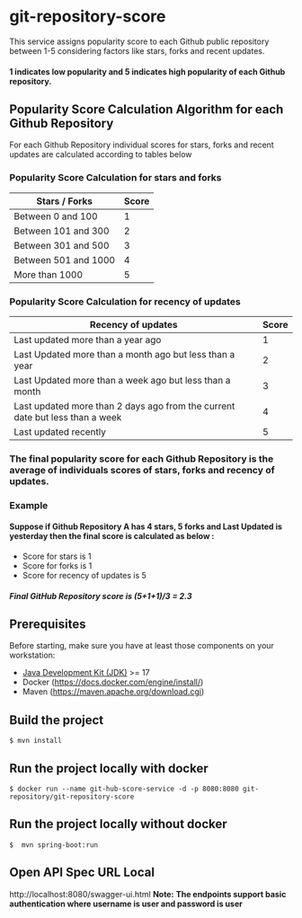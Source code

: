 # git-repository-score
This service assigns popularity score to each Github public repository between 1-5 considering factors like stars, forks and recent updates.
#### 1 indicates low popularity and 5 indicates high popularity of each Github repository.
## Popularity Score Calculation Algorithm for each Github Repository
For each Github Repository individual scores for stars, forks and recent updates are calculated according to tables below 
### Popularity Score Calculation for stars and forks
| Stars / Forks        | Score |
|----------------------|---|
| Between 0 and 100    | 1 | 
| Between 101 and 300  | 2 | 
| Between 301 and 500  | 3 | 
| Between 501 and 1000 | 4 | 
| More than 1000       | 5 |
### Popularity Score Calculation for recency of updates
| Recency of updates                                                           | Score |
|------------------------------------------------------------------------------|---|
| Last updated more than a year ago                                            | 1 | 
| Last Updated more than a month ago but less than a year                      | 2 | 
| Last Updated more than a week ago but less than a month                      | 3 | 
| Last updated more than 2 days ago from the current date but less than a week | 4 | 
| Last updated recently                                                        | 5 |

### The final popularity score for each Github Repository is the average of individuals scores of stars, forks and recency of updates.
### Example
#### Suppose if Github Repository A has 4 stars, 5 forks and Last Updated is yesterday then the final score is calculated as below :
-  Score for stars is 1
- Score for forks is 1
- Score for recency of updates is 5
##### Final GitHub Repository score is (5+1+1)/3 = 2.3

## Prerequisites

Before starting, make sure you have at least those components on your workstation:

- [Java Development Kit (JDK)](https://www.azul.com/downloads/?package=jdk#download-openjdk) >= 17
- Docker (https://docs.docker.com/engine/install/)
- Maven (https://maven.apache.org/download.cgi)

## Build the project

```shell
$ mvn install
```

## Run the project locally with docker

```shell
$ docker run --name git-hub-score-service -d -p 8080:8080 git-repository/git-repository-score
```

## Run the project locally without docker

```shell
$  mvn spring-boot:run
```

## Open API Spec URL Local
http://localhost:8080/swagger-ui.html
**Note:** **The endpoints support basic authentication where username is **user** and password is **user****